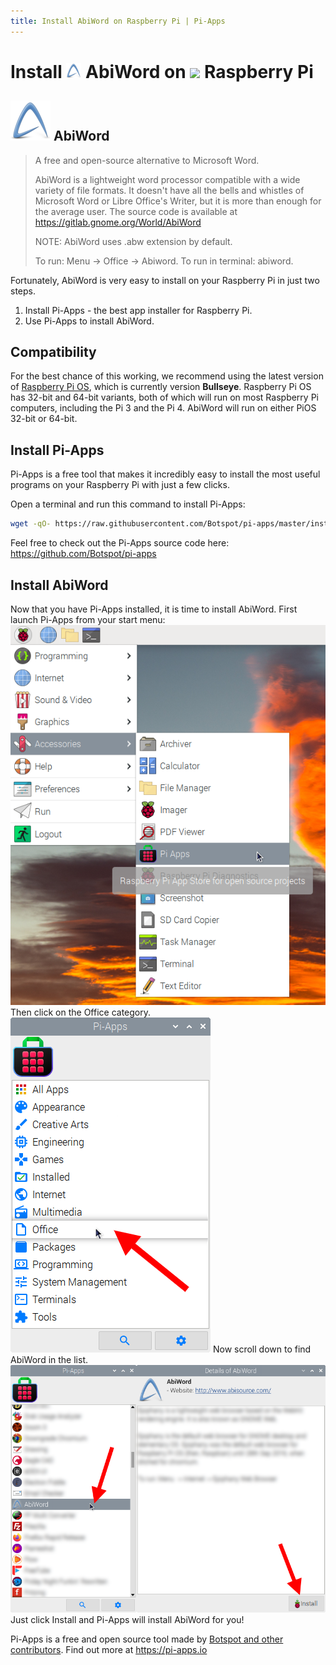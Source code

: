 ```yaml
---
title: Install AbiWord on Raspberry Pi | Pi-Apps
---
```

<div class="simple-install-content content">

# Install <img src="/img/app-icons/AbiWord/icon-64.png" height=24> AbiWord on <img src=https://www.vectorlogo.zone/logos/raspberrypi/raspberrypi-icon.svg height=24> Raspberry Pi

## <img src="/img/app-icons/AbiWord/icon-64.png"> AbiWord
> A free and open-source alternative to Microsoft Word.  
> 
> AbiWord is a lightweight word processor compatible with a wide variety of file formats. It doesn't have all the bells and whistles of Microsoft Word or Libre Office's Writer, but it is more than enough for the average user.
> The source code is available at https://gitlab.gnome.org/World/AbiWord
> 
> NOTE: AbiWord uses .abw extension by default.
> 
> To run: Menu -> Office -> Abiword.
> To run in terminal:  abiword.

Fortunately, AbiWord is very easy to install on your Raspberry Pi in just two steps.
1. Install Pi-Apps - the best app installer for Raspberry Pi.
2. Use Pi-Apps to install AbiWord.
</div>
<div class="simple-install-content content">

## Compatibility
For the best chance of this working, we recommend using the latest version of [Raspberry Pi OS](https://www.raspberrypi.com/software/), which is currently version **Bullseye**.
Raspberry Pi OS has 32-bit and 64-bit variants, both of which will run on most Raspberry Pi computers, including the Pi 3 and the Pi 4.
AbiWord will run on either PiOS 32-bit or 64-bit.
</div>
<div class="simple-install-content content">

## Install Pi-Apps

Pi-Apps is a free tool that makes it incredibly easy to install the most useful programs on your Raspberry Pi with just a few clicks.

Open a terminal and run this command to install Pi-Apps:
```bash
wget -qO- https://raw.githubusercontent.com/Botspot/pi-apps/master/install | bash
```
Feel free to check out the Pi-Apps source code here: https://github.com/Botspot/pi-apps
</div>
<div class="simple-install-content content">

## Install AbiWord

Now that you have Pi-Apps installed, it is time to install AbiWord.
First launch Pi-Apps from your start menu:
<img src="/img/start-menu.png">
Then click on the Office category.
<img src="/img/category-selections/Office.png">
Now scroll down to find AbiWord in the list.
<img src="/img/app-icons/AbiWord/app-selection.png">
Just click Install and Pi-Apps will install AbiWord for you!
</div>
<div class="simple-install-content content">

Pi-Apps is a free and open source tool made by [Botspot and other contributors](/about/#contributors). Find out more at https://pi-apps.io
</div>
